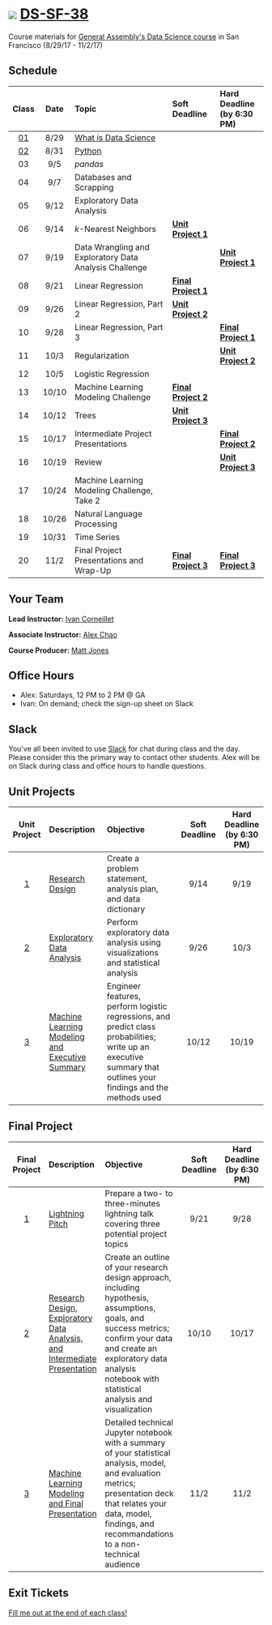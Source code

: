 # ![](https://ga-dash.s3.amazonaws.com/production/assets/logo-9f88ae6c9c3871690e33280fcf557f33.png) [DS-SF-38](https://github.com/ga-students/DS-SF-38)

Course materials for [General Assembly's Data Science course](https://generalassemb.ly/education/data-science/san-francisco) in San Francisco (8/29/17 - 11/2/17)

## Schedule

| Class | Date | Topic | Soft Deadline | Hard Deadline<br/>(by 6:30 PM) |
|:---:|:---:|:---|:---|:---|
| [01](./classes/01) | 8/29 | [What is Data Science](./classes/01) | | |
| [02](./classes/02) | 8/31 | [Python](./classes/02) | | |
| 03 | 9/5 | _pandas_ | | |
| 04 | 9/7 | Databases and Scrapping | | |
| 05 | 9/12 | Exploratory Data Analysis | | |
| 06 | 9/14 | _k_-Nearest Neighbors | **[Unit Project 1](./unit-project/1)** | |
| 07 | 9/19 | Data Wrangling and Exploratory Data Analysis Challenge | | **[Unit Project 1](./unit-project/1)** |
| 08 | 9/21 | Linear Regression | **[Final Project 1](./final-project/1)** | |
| 09 | 9/26 | Linear Regression, Part 2 | **[Unit Project 2](./unit-project/2)** | |
| 10 | 9/28 | Linear Regression, Part 3 | | **[Final Project 1](./final-project/1)** |
| 11 | 10/3 | Regularization | | **[Unit Project 2](./unit-project/2)** |
| 12 | 10/5 | Logistic Regression | | |
| 13 | 10/10 | Machine Learning Modeling Challenge | **[Final Project 2](./final-project/2)** | |
| 14 | 10/12 | Trees | **[Unit Project 3](./unit-project/3)** | |
| 15 | 10/17 | Intermediate Project Presentations | | **[Final Project 2](./final-project/2)** |
| 16 | 10/19 | Review | | **[Unit Project 3](./unit-project/3)** |
| 17 | 10/24 | Machine Learning Modeling Challenge, Take 2 | | |
| 18 | 10/26 | Natural Language Processing | | |
| 19 | 10/31 | Time Series | | |
| 20 | 11/2 | Final Project Presentations and Wrap-Up | **[Final Project 3](./final-project/3)** | **[Final Project 3](./final-project/3)** |

## Your Team

**Lead Instructor:** [Ivan Corneillet](mailto:ivan@paspeur.com)

**Associate Instructor:** [Alex Chao](mailto:alexchao56@gmail.com)

**Course Producer:** [Matt Jones](mailto:matthew.jones@generalassemb.ly)

## Office Hours

- Alex: Saturdays, 12 PM to 2 PM @ GA
- Ivan: On demand; check the sign-up sheet on Slack

## Slack

You've all been invited to use [Slack](https://ds-sf-38.slack.com) for chat during class and the day.  Please consider this the primary way to contact other students.  Alex will be on Slack during class and office hours to handle questions.

## Unit Projects

| Unit Project | Description | Objective | Soft Deadline | Hard Deadline<br/>(by 6:30 PM) |
|:---:|:---|:---|:---:|:---:|
| [1](./unit-project/1) | [Research Design](./unit-project/1) | Create a problem statement, analysis plan, and data dictionary | 9/14 | 9/19 |
| [2](./unit-project/2) | [Exploratory Data Analysis](./unit-project/2) | Perform exploratory data analysis using visualizations and statistical analysis | 9/26 | 10/3 |
| [3](./unit-project/3) | [Machine Learning Modeling and Executive Summary](./unit-project/3) | Engineer features, perform logistic regressions, and predict class probabilities; write up an executive summary that outlines your findings and the methods used | 10/12 | 10/19 |

## Final Project

| Final Project | Description | Objective | Soft Deadline | Hard Deadline<br/>(by 6:30 PM) |
|:---:|:---|:---|:---:|:---:|
| [1](./final-project/1) | [Lightning Pitch](./final-project/1) | Prepare a two- to three-minutes lightning talk covering three potential project topics | 9/21 | 9/28 |
| [2](./final-project/2) | [Research Design, Exploratory Data Analysis, and Intermediate Presentation](./final-project/2) | Create an outline of your research design approach, including hypothesis, assumptions, goals, and success metrics; confirm your data and create an exploratory data analysis notebook with statistical analysis and visualization | 10/10 | 10/17 |
| [3](./final-project/3) | [Machine Learning Modeling and Final Presentation](./final-project/3) | Detailed technical Jupyter notebook with a summary of your statistical analysis, model, and evaluation metrics; presentation deck that relates your data, model, findings, and recommandations to a non-technical audience | 11/2 | 11/2 |

## Exit Tickets

[Fill me out at the end of each class!](http://tinyurl.com/ds-sf-38)
